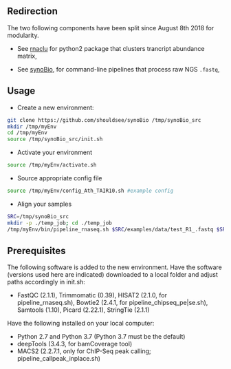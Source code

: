 ## Redirection

The two following components have been split since August 8th 2018 for modularity.

-  See [rnaclu](https://github.com/shouldsee/rnaclu) for python2 package that clusters trancript abundance matrix,

-  See [synoBio](https://github.com/shouldsee/synoBio), for command-line pipelines that process raw NGS `.fastq`, 

## Usage

- Create a new environment:

```sh
git clone https://github.com/shouldsee/synoBio /tmp/synoBio_src
mkdir /tmp/myEnv
cd /tmp/myEnv
source /tmp/synoBio_src/init.sh
```

- Activate your environment

```sh
source /tmp/myEnv/activate.sh
```

- Source appropriate config file

```sh
source /tmp/myEnv/config_Ath_TAIR10.sh #example config
```

- Align your samples 

```sh
SRC=/tmp/synoBio_src
mkdir -p ./temp_job; cd ./temp_job
/tmp/myEnv/bin/pipeline_rnaseq.sh $SRC/examples/data/test_R1_.fastq $SRC/examples/data/test_R1_.fastq
```
## Prerequisites

The following software is added to the new environment. Have the software (versions used here are indicated) downloaded to a local folder and adjust paths accordingly in init.sh:
- FastQC (2.1.1), Trimmomatic (0.39), HISAT2 (2.1.0, for pipeline_rnaseq.sh), Bowtie2 (2.4.1, for pipeline_chipseq_pe|se.sh), Samtools (1.10), Picard (2.22.1), StringTie (2.1.1)

Have the following installed on your local computer:
- Python 2.7 and Python 3.7 (Python 3.7 must be the default)
- deepTools (3.4.3, for bamCoverage tool)
- MACS2 (2.2.7.1, only for ChIP-Seq peak calling; pipeline_callpeak_inplace.sh)
